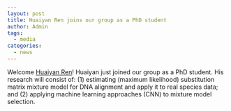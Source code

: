 ```yaml
---
layout: post
title: Huaiyan Ren joins our group as a PhD student
author: Admin
tags:
  - media
categories: 
  - news
---
```


Welcome [Huaiyan Ren](/people/huaiyan-ren/)! Huaiyan just joined our group as a PhD student. His research will consist of: (1) estimating (maximum likelihood) substitution matrix mixture model for DNA alignment and apply it to real species data; and (2) applying machine learning approaches (CNN) to mixture model selection.


